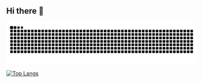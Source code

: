 ## Hi there 👋

<picture>
  <source media="(prefers-color-scheme: dark)" srcset="https://raw.githubusercontent.com/Catnies/Catnies/output/github-contribution-grid-snake-dark.svg">
  <source media="(prefers-color-scheme: light)" srcset="https://raw.githubusercontent.com/Catnies/Catnies/output/github-contribution-grid-snake.svg">
  <img alt="github contribution grid snake animation" src="https://raw.githubusercontent.com/Catnies/Catnies/output/github-contribution-grid-snake.svg">
</picture>

[![Top Langs](https://github-readme-stats.vercel.app/api/top-langs/?username=anuraghazra&layout=compact)](https://github.com/anuraghazra/github-readme-stats)

<!--
**Catnies/Catnies** is a ✨ _special_ ✨ repository because its `README.md` (this file) appears on your GitHub profile.

Here are some ideas to get you started:

- 🔭 I’m currently working on ...
- 🌱 I’m currently learning ...
- 👯 I’m looking to collaborate on ...
- 🤔 I’m looking for help with ...
- 💬 Ask me about ...
- 📫 How to reach me: ...
- 😄 Pronouns: ...
- ⚡ Fun fact: ...
-->
